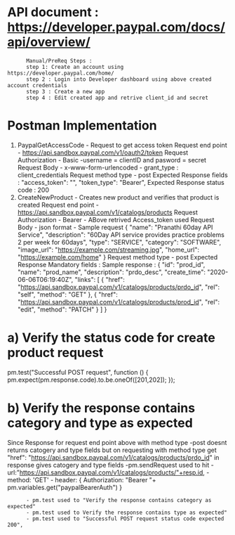 # API document  : https://developer.paypal.com/docs/api/overview/
          Manual/PreReq Steps :
          step 1: Create an account using https://developer.paypal.com/home/
          step 2 : Login into Developer dashboard using above created account credentials
          step 3 : Create a new app
          step 4 : Edit created app and retrive client_id and secret

# Postman Implementation 
1. PaypalGetAccessCode - Request to get access token 
                    Request end point - https://api.sandbox.paypal.com/v1/oauth2/token
                    Request Authorization - Basic -username = clientID and pasword = secret
                    Request Body - x-www-form-urlencoded - grant_type : client_credentials
                    Request method type - post
                    Expected Response fields :
                      "access_token": "<access token>",
                      "token_type": "Bearer",
                    Expected Response status code : 200
 2. CreateNewProduct - Creates new product and verifies that product is created
          Request end point - https://api.sandbox.paypal.com/v1/catalogs/products
          Request Authorization - Bearer - ABove retrived Access_token used 
          Request Body - json format - 
                  Sample request
                    {
                      "name": "Pranathi 60day API Service",
                      "description": "60Day API service provides practice problems 2 per week for 60days",
                      "type": "SERVICE",
                      "category": "SOFTWARE",
                      "image_url": "https://example.com/streaming.jpg",
                      "home_url": "https://example.com/home"
                    }
          Request method type - post
          Expected Response Mandatory fields :
                  Sample response :
                  {
                      "id": "prod_id",
                      "name": "prod_name",
                      "description": "prdo_desc",
                      "create_time": "2020-06-06T06:19:40Z",
                      "links": [
                          {
                              "href": "https://api.sandbox.paypal.com/v1/catalogs/products/prdo_id", 
                              "rel": "self",
                              "method": "GET"
                          },
                          {
                              "href": "https://api.sandbox.paypal.com/v1/catalogs/products/prod_id",
                              "rel": "edit",
                              "method": "PATCH"
                          }
                      ]
                  }
                
# a) Verify the status code for create product request
pm.test("Successful POST request", function () {
    pm.expect(pm.response.code).to.be.oneOf([201,202]);
});
# b) Verify the response contains category and type as expected
Since Response for request end point above with method type -post doesnt returns catogery and type fields but on requesting with method type get
          "href": "https://api.sandbox.paypal.com/v1/catalogs/products/prdo_id" in response gives catogery and type fields
          -pm.sendRequest  used to hit 
              - url:"https://api.sandbox.paypal.com/v1/catalogs/products/"+resp.id,
              - method: 'GET'
              - header: {
                      Authorization: "Bearer "+ pm.variables.get("paypalBearerAuth")
                      }
        
          - pm.test used to "Verify the response contains category as expected"
          - pm.test used to Verify the response contains type as expected"
          - pm.test used to "Successful POST request status code expected 200",
